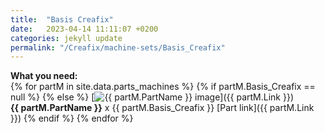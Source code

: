 ```yaml
---
title:  "Basis Creafix"
date:   2023-04-14 11:11:07 +0200
categories: jekyll update
permalink: "/Creafix/machine-sets/Basis_Creafix"
---
```

<b>What you need:<br></b>
{% for partM in site.data.parts_machines %}
{% if partM.Basis_Creafix == null %}
{% else %}
[![{{ partM.PartName }} image](https://www.viewhotels.jp/ryogoku/wp-content/uploads/sites/9/2020/03/test-img.jpg)]({{ partM.Link }})<br>
<b>{{ partM.PartName }}</b> x {{ partM.Basis_Creafix }} [Part link]({{ partM.Link }})
{% endif %}
{% endfor %}
